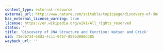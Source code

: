 ```yaml
---
content_type: external-resource
external_url: http://www.nature.com/scitable/topicpage/discovery-of-dna-structure-and-function-watson-397
has_external_license_warning: true
license: https://en.wikipedia.org/wiki/All_rights_reserved
status: ''
title: 'Discovery of DNA Structure and Function: Watson and Crick'
uid: 73edb734-68d3-4cc1-9457-059b3080d385
wayback_url: ''
---
```

